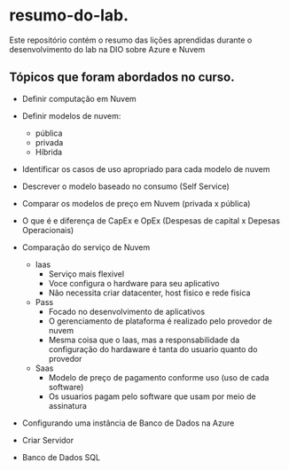 # resumo-do-lab.
Este repositório contém o resumo das lições aprendidas durante o desenvolvimento do lab na DIO sobre Azure e Nuvem

## Tópicos que foram abordados no curso.
- Definir computação em Nuvem
- Definir modelos de nuvem:
  - pública
  - privada
  - Híbrida
- Identificar os casos de uso apropriado para cada modelo de nuvem
- Descrever o modelo baseado no consumo (Self Service)
- Comparar os modelos de preço em Nuvem (privada x pública)
- O que é e diferença de CapEx e OpEx (Despesas de capital x Depesas Operacionais)

- Comparação do serviço de Nuvem
  - Iaas
    - Serviço mais flexivel
    - Voce configura o hardware para seu aplicativo
    - Não necessita criar datacenter, host fisico e rede fisica
  - Pass
    - Focado no desenvolvimento de aplicativos
    - O gerenciamento de plataforma é realizado pelo provedor de nuvem
    - Mesma coisa que o Iaas, mas a responsabilidade da configuração do hardaware é tanta do usuario quanto do provedor
  - Saas
    - Modelo de preço de pagamento conforme uso (uso de cada software)
    - Os usuarios pagam pelo software que usam por meio de assinatura

- Configurando uma instância de Banco de Dados na Azure
- Criar Servidor
- Banco de Dados SQL
